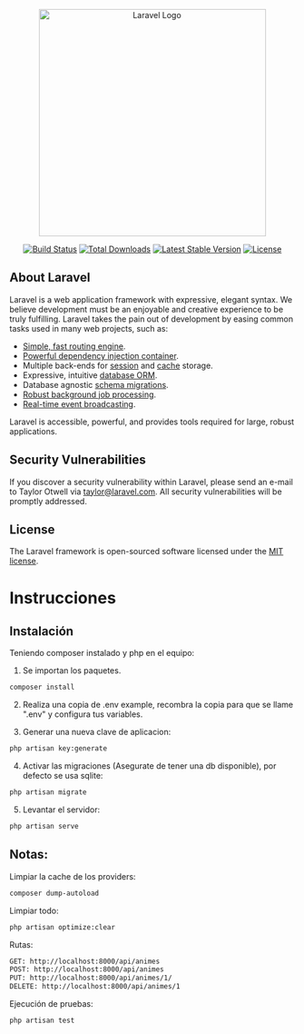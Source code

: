 <p align="center"><a href="https://laravel.com" target="_blank"><img src="https://raw.githubusercontent.com/laravel/art/master/logo-lockup/5%20SVG/2%20CMYK/1%20Full%20Color/laravel-logolockup-cmyk-red.svg" width="400" alt="Laravel Logo"></a></p>

<p align="center">
<a href="https://github.com/laravel/framework/actions"><img src="https://github.com/laravel/framework/workflows/tests/badge.svg" alt="Build Status"></a>
<a href="https://packagist.org/packages/laravel/framework"><img src="https://img.shields.io/packagist/dt/laravel/framework" alt="Total Downloads"></a>
<a href="https://packagist.org/packages/laravel/framework"><img src="https://img.shields.io/packagist/v/laravel/framework" alt="Latest Stable Version"></a>
<a href="https://packagist.org/packages/laravel/framework"><img src="https://img.shields.io/packagist/l/laravel/framework" alt="License"></a>
</p>

## About Laravel

Laravel is a web application framework with expressive, elegant syntax. We believe development must be an enjoyable and creative experience to be truly fulfilling. Laravel takes the pain out of development by easing common tasks used in many web projects, such as:

-   [Simple, fast routing engine](https://laravel.com/docs/routing).
-   [Powerful dependency injection container](https://laravel.com/docs/container).
-   Multiple back-ends for [session](https://laravel.com/docs/session) and [cache](https://laravel.com/docs/cache) storage.
-   Expressive, intuitive [database ORM](https://laravel.com/docs/eloquent).
-   Database agnostic [schema migrations](https://laravel.com/docs/migrations).
-   [Robust background job processing](https://laravel.com/docs/queues).
-   [Real-time event broadcasting](https://laravel.com/docs/broadcasting).

Laravel is accessible, powerful, and provides tools required for large, robust applications.

## Security Vulnerabilities

If you discover a security vulnerability within Laravel, please send an e-mail to Taylor Otwell via [taylor@laravel.com](mailto:taylor@laravel.com). All security vulnerabilities will be promptly addressed.

## License

The Laravel framework is open-sourced software licensed under the [MIT license](https://opensource.org/licenses/MIT).

# Instrucciones

## Instalación

Teniendo composer instalado y php en el equipo:

1. Se importan los paquetes.

```sh
composer install
```

2. Realiza una copia de .env example, recombra la copia para que se llame ".env" y configura tus variables.

3. Generar una nueva clave de aplicacion:

```sh
php artisan key:generate
```

4. Activar las migraciones (Asegurate de tener una db disponible), por defecto se usa sqlite:

```sh
php artisan migrate
```

5. Levantar el servidor:

```sh
php artisan serve
```

## Notas:
Limpiar la cache de los providers:

```sh
composer dump-autoload
```

Limpiar todo:

```sh
php artisan optimize:clear
```

Rutas:

```sh
GET: http://localhost:8000/api/animes
POST: http://localhost:8000/api/animes
PUT: http://localhost:8000/api/animes/1/
DELETE: http://localhost:8000/api/animes/1
```

Ejecución de pruebas:

```sh
php artisan test
```
